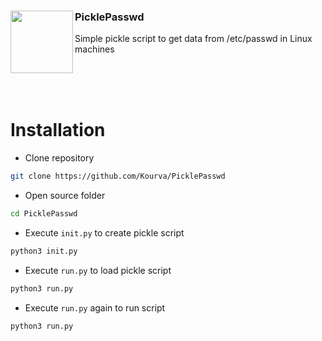 <div align="left">
   <img align="left" src="https://www.clipartmax.com/png/full/240-2404818_lock-clipart-blue-gray-password-icon-png.png" width=100/>
   <h3><b>PicklePasswd</b></h3>
   <p>Simple pickle script to get data from /etc/passwd in Linux machines</p>
</div>
<br><br><br>

# Installation
+ Clone repository
```bash
git clone https://github.com/Kourva/PicklePasswd
```
+ Open source folder
```bash
cd PicklePasswd
```
+ Execute `init.py` to create pickle script
```bash
python3 init.py
```
+ Execute `run.py` to load pickle script
```bash
python3 run.py
```
+ Execute `run.py` again to run script
```bash
python3 run.py
```
